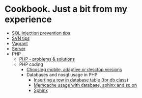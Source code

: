 # Cookbook. Just a bit from my experience


* [SQL injection prevention tips](SQLinjectionPrevention.md)
* [SVN tips](svn.md)
* [Vagrant](Vagrant.md)
* [Server](server.md)
* PHP
   * [PHP - problems & solutions](PHPProblems.md)
   * PHP coding
     * [Choosing mobile, adaptive or desctop versions](PHPAdaptiveMobileDesktopVersions.md)
     * Databases and nosql usage in PHP 
        * [Inserting a row in database table (for db class)](PHPDBCreateRow.md)
        * [Memcache usage with database, sphinx and so on](PHPDBMemcache.md)
        * [Sphinx](Sphinx.md)
